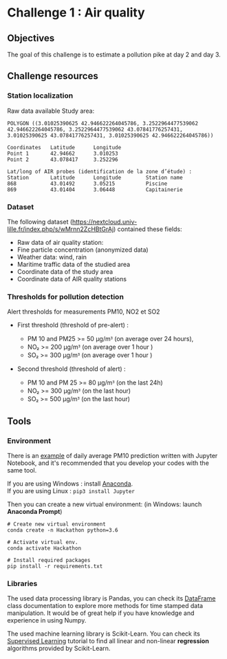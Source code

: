 # Challenge 1 : Air quality 

## Objectives 

The goal of this challenge is to estimate a pollution pike at day 2 and day 3. 

## Challenge resources

### Station localization 

Raw data available 
Study area:

    POLYGON ((3.01025390625 42.946622264045786, 3.2522964477539062 42.946622264045786, 3.2522964477539062 43.07841776257431, 3.01025390625 43.07841776257431, 3.01025390625 42.946622264045786))

```
Coordinates   Latitude      Longitude
Point 1       42.94662      3.010253        
Point 2       43.078417     3.252296

Lat/long of AIR probes (identification de la zone d’étude) :
Station       Latitude      Longitude        Station name
868           43.01492      3.05215          Piscine
869           43.01404      3.06448          Capitainerie
```

### Dataset 

The following dataset (https://nextcloud.univ-lille.fr/index.php/s/wMrnn2ZcHBtGrAj) contained these fields:
 * Raw data of air quality station: 
 * Fine particle concentration (anonymized data)
  * Weather data: wind, rain
  * Maritime traffic data of the studied area
  * Coordinate data of the study area
  * Coordinate data of AIR quality stations 

### Thresholds for pollution detection 

Alert thresholds for measurements PM10, NO2 et SO2 

 * First threshold (threshold of pre-alert) :
    * PM 10 and PM25 >= 50 μg/mᴲ (on average over 24 hours),
    * NO₂ >= 200 μg/mᴲ (on average over 1 hour )
    * SO₂ >= 300 μg/mᴲ (on average over 1 hour )

 * Second threshold (threshold of alert) :
    * PM 10 and PM 25 >= 80 μg/mᴲ (on the last 24h)
    * NO₂ >= 300 μg/mᴲ (on the last hour)
    * SO₂ >= 500 μg/mᴲ (on the last hour)

## Tools
### Environment
There is an [example](https://github.com/CRIStAL-SPEED/hackathon-09-2021/blob/main/Challenge3.md) of daily average PM10 prediction written with Jupyter Notebook, and it's recommended that you develop your codes with the same tool.  

If you are using Windows : install [Anaconda](https://www.anaconda.com/products/individual).    
If you are using Linux : `pip3 install Jupyter`  

Then you can create a new virtual environment: (in Windows: launch **Anaconda Prompt**)
```
# Create new virtual environment
conda create -n Hackathon python=3.6   

# Activate virtual env.
conda activate Hackathon  

# Install required packages
pip install -r requirements.txt
```  
### Libraries
The used data processing library is Pandas, you can check its [DataFrame](https://pandas.pydata.org/docs/reference/api/pandas.DataFrame.html) class documentation to explore more methods for time stamped data manipulation. It would be of great help if you have knowledge and experience in using Numpy.  

The used machine learning library is Scikit-Learn. You can check its [Supervised Learning](https://scikit-learn.org/stable/supervised_learning.html) tutorial to find all linear and non-linear **regression** algorithms provided by Scikit-Learn.
